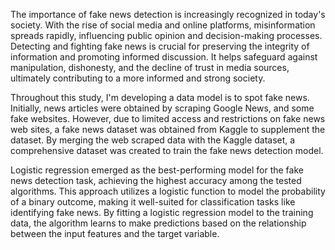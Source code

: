The importance of fake news detection is increasingly recognized in today's society. With the rise of social media and online platforms, misinformation spreads rapidly, influencing public opinion and decision-making processes. 
Detecting and fighting fake news is crucial for preserving the integrity of information and promoting informed discussion. 
It helps safeguard against manipulation, dishonesty, and the decline of trust in media sources, ultimately contributing to a more informed and strong society.

Throughout this study, I'm developing a data model is to spot fake news. 
Initially, news articles were obtained by scraping Google News, and some fake websites. 
However, due to limited access and restrictions on fake news web sites, a fake news dataset was obtained from Kaggle to supplement the dataset. 
By merging the web scraped data with the Kaggle dataset, a comprehensive dataset was created to train the fake news detection model.

Logistic regression emerged as the best-performing model for the fake news detection task, achieving the highest accuracy among the tested algorithms. 
This approach utilizes a logistic function to model the probability of a binary outcome, making it well-suited for classification tasks like identifying fake news. 
By fitting a logistic regression model to the training data, the algorithm learns to make predictions based on the relationship between the input features and the target variable.




